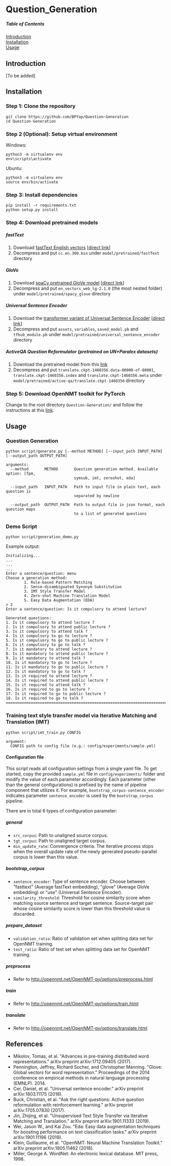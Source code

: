 # Question_Generation

##### Table of Contents  
[Introduction](#introduction)  
[Installation](#installation)  
[Usage](#usage) 

## Introduction
[To be added]

## Installation
### Step 1: Clone the repository
```
git clone https://github.com/BPYap/Question-Generation
cd Question-Generation
```
### Step 2 (Optional): Setup virtual environment
Windows:
```
python3 -m virtualenv env
env\scripts\activate
```
Ubuntu:
```
python3 -m virtualenv env
source env/bin/activate
```
### Step 3: Install dependencies
```
pip install -r requirements.txt
python setup.py install
```
### Step 4: Download pretrained models
##### fastText
1. Download [fastText English vectors](https://fasttext.cc/docs/en/crawl-vectors.html) [[direct link](https://dl.fbaipublicfiles.com/fasttext/vectors-crawl/cc.en.300.bin.gz)]
2. Decompress and put `cc.en.300.bin` under `model/pretrained/fastText` directory
##### GloVe
1. Download [spaCy pretrained GloVe model](https://spacy.io/models/en#en_vectors_web_lg) [[direct link](https://github.com/explosion/spacy-models/releases/download/en_vectors_web_lg-2.1.0/en_vectors_web_lg-2.1.0.tar.gz)]
2. Decompress and put `en_vectors_web_lg-2.1.0` (the most nested folder) under `model/pretrained/spacy_glove` directory
##### Universal Sentence Encoder
1. Download the [transformer variant of Universal Sentence Encoder](https://tfhub.dev/google/universal-sentence-encoder-large/3) [[direct link](https://tfhub.dev/google/universal-sentence-encoder-large/3?tf-hub-format=compressed)]
2. Decompress and put `assets`, `variables`, `saved_model.pb` and `tfhub_module.pb` under `model/pretrained/universal_sentence_encoder` directory
##### ActiveQA Question Reformulator (pretrained on UN+Paralex datasets)
1. Download the pretrained model from this [link](https://storage.googleapis.com/pretrained_models/translate.ckpt-1460356.zip)
2. Decompress and put `translate.ckpt-1460356.data-00000-of-00001`, `translate.ckpt-1460356.index` and `translate.ckpt-1460356.meta` under `model/pretrained/active-qa/translate.ckpt-1460356` directory
### Step 5: Download OpenNMT toolkit for PyTorch
Change to the root directory `Question-Generation/` and follow the instructions at this [link](http://opennmt.net/OpenNMT-py/main.html#installation).

## Usage
### Question Generation
```
python script/generate.py [--method METHOD] [--input_path INPUT_PATH] [--output_path OUTPUT_PATH]

arguments:
  --method       METHOD       Question generation method. Available option: [fpm,
                              symsub, imt, zeroshot, eda]
                            
  --input_path   INPUT_PATH   Path to input file in plain text, each question is
                              separated by newline
                            
  --output_path  OUTPUT_PATH  Path to output file in json format, each question maps 
                              to a list of generated questions
```

### Demo Script
```
python script/generation_demo.py
```

Example output:
```
Initializing...
...
...
...
Enter a sentence/question: menu
Choose a generation method:
        1. Rule-based Pattern Matching
        2. Sense-disambiguated Synonym Substitution
        3. IMT Style Transfer Model
        4. Zero-shot Machine Translation Model
        5. Easy Data Augmentation (EDA)
> 2
Enter a sentence/question: Is it compulsory to attend lecture?

Generated questions:
1. Is it compulsory to attend lecture ?
2. Is it compulsory to attend public lecture ?
3. Is it compulsory to attend talk ?
4. Is it compulsory to go to lecture ?
5. Is it compulsory to go to public lecture ?
6. Is it compulsory to go to talk ?
7. Is it mandatory to attend lecture ?
8. Is it mandatory to attend public lecture ?
9. Is it mandatory to attend talk ?
10. Is it mandatory to go to lecture ?
11. Is it mandatory to go to public lecture ?
12. Is it mandatory to go to talk ?
13. Is it required to attend lecture ?
14. Is it required to attend public lecture ?
15. Is it required to attend talk ?
16. Is it required to go to lecture ?
17. Is it required to go to public lecture ?
18. Is it required to go to talk ?
====================================================================================================
```

### Training text style transfer model via Iterative Matching and Translation (IMT)
```
python script/imt_train.py CONFIG

argument:
  CONFIG path to config file (e.g.: config/experiments/sample.yml)
```

#### Configuration file
This script reads all configuration settings from a single yaml file. To get started, copy the provided `sample.yml` file in `config/experiments/` folder and modify the value of each parameter accordingly. Each parameter (other than the general configurations) is prefixed by the name of pipeline component that utilizes it. For example, `bootstrap_corpus-sentence_encoder` indicates parameter `sentence_encoder` is used by the `bootstrap_corpus` pipeline.

There are in total 6 types of configuration parameter:
##### general
 - `src_corpus`: Path to unaligned source corpus.
 - `tgt_corpus`: Path to unaligned target corpus.
 - `min_update_rate`: Convergence criteria. The iterative process stops when the overall update rate of the newly generated pseudo-parallel corpus is lower than this value.
 
##### bootstrap_corpus
 - `sentence_encoder`: Type of sentence encoder. Choose between "fasttext" (Average fastText embedding), "glove" (Average GloVe embedding) or "use" (Universal Sentence Encoder).
 - `similarity_threshold`: Threshold for cosine similarity score when matching source sentence and target sentence. Source-target pair whose cosine similarity score is lower than this threshold value is discarded.

##### prepare_dataset
 - `validation_ratio`: Ratio of validation set when splitting data set for OpenNMT training.
 - `test_ratio`: Ratio of test set when splitting data set for OpenNMT training.
 
##### preprocess
 - Refer to http://opennmt.net/OpenNMT-py/options/preprocess.html
 
##### train
 - Refer to http://opennmt.net/OpenNMT-py/options/train.html
 
##### translate
 - Refer to http://opennmt.net/OpenNMT-py/options/translate.html

## References
- Mikolov, Tomas, et al. "Advances in pre-training distributed word representations." arXiv preprint arXiv:1712.09405 (2017).
- Pennington, Jeffrey, Richard Socher, and Christopher Manning. "Glove: Global vectors for word representation." Proceedings of the 2014 conference on empirical methods in natural language processing (EMNLP). 2014.
- Cer, Daniel, et al. "Universal sentence encoder." arXiv preprint arXiv:1803.11175 (2018).
- Buck, Christian, et al. "Ask the right questions: Active question reformulation with reinforcement learning." arXiv preprint arXiv:1705.07830 (2017).
- Jin, Zhijing, et al. "Unsupervised Text Style Transfer via Iterative Matching and Translation." arXiv preprint arXiv:1901.11333 (2019).
- Wei, Jason W., and Kai Zou. "Eda: Easy data augmentation techniques for boosting performance on text classification tasks." arXiv preprint arXiv:1901.11196 (2019).
- Klein, Guillaume, et al. "OpenNMT: Neural Machine Translation Toolkit." arXiv preprint arXiv:1805.11462 (2018).
- Miller, George A. WordNet: An electronic lexical database. MIT press, 1998.
